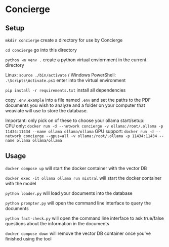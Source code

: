 # Concierge #

## Setup ##
`mkdir concierge` create a directory for use by Concierge

`cd concierge` go into this directory

`python -m venv .` create a python virtual enviornment in the current directory

Linux: `source ./bin/activate` / Windows PowerShell: `.\Scripts\Activate.ps1` enter into the virtual environment

`pip install -r requirements.txt` install all dependencies

copy `.env.example` into a file named `.env` and set the paths to the PDF documents you wish to analyze and a folder on your computer that weaviate will use to store the database.

Important: only pick on of these to choose your ollama start/setup:  
CPU only: `docker run -d --network concierge -v ollama:/root/.ollama -p 11434:11434 --name ollama ollama/ollama` 
GPU support: `docker run -d --network concierge --gpus=all -v ollama:/root/.ollama -p 11434:11434 --name ollama ollama/ollama`

## Usage ##
`docker compose up` will start the docker container with the vector DB

`docker exec -it ollama ollama run mistral` will start the docker container with the model

`python loader.py` will load your documents into the database

`python prompter.py` will open the command line interface to query the documents

`python fact-check.py` will open the command line interface to ask true/false questions about the information in the documents

`docker compose down` will remove the vector DB container once you've finished using the tool
